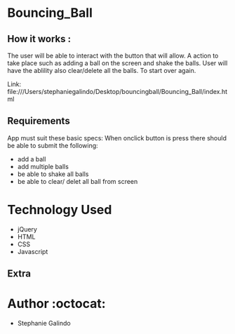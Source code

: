 # Bouncing_Ball

## How it works :
The user will be able to interact with the button that will allow. A action to take place such as adding a ball on the screen and shake the balls. User will have the ablility also clear/delete all the balls. To start over again.

Link: file:///Users/stephaniegalindo/Desktop/bouncingball/Bouncing_Ball/index.html
## Requirements
App must suit these basic specs:
When onclick button is press there should be able to submit the following:
* add a ball
* add multiple balls
* be able to shake all balls
* be able to clear/ delet all ball from screen 

# Technology Used
* jQuery
* HTML
* CSS
* Javascript



## Extra

# Author :octocat:
* Stephanie Galindo 

